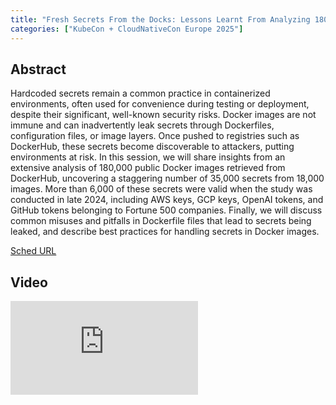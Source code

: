 ```yaml
---
title: "Fresh Secrets From the Docks: Lessons Learnt From Analyzing 180,000 Public DockerHub Images - Guillaume Valadon, GitGuardian"
categories: ["KubeCon + CloudNativeCon Europe 2025"]
---
```


## Abstract

Hardcoded secrets remain a common practice in containerized environments, often used for convenience during testing or deployment, despite their significant, well-known security risks.   Docker images are not immune and can inadvertently leak secrets through Dockerfiles, configuration files, or image layers. Once pushed to registries such as DockerHub, these secrets become discoverable to attackers, putting environments at risk.   In this session, we will share insights from an extensive analysis of 180,000 public Docker images retrieved from DockerHub, uncovering a staggering number of 35,000 secrets from 18,000 images. More than 6,000 of these secrets were valid when the study was conducted in late 2024, including AWS keys, GCP keys, OpenAI tokens, and GitHub tokens belonging to Fortune 500 companies.   Finally, we will discuss common misuses and pitfalls in Dockerfile files that lead to secrets being leaked, and describe best practices for handling secrets in Docker images.

[Sched URL](https://kccnceu2025.sched.com/event/c762760b6a40b1df87cd665de8a7b645)

## Video

<iframe src="https://www.youtube.com/embed/2r92tTuFYg8" frameborder="0" allow="accelerometer; autoplay; encrypted-media; gyroscope; picture-in-picture" allowfullscreen></iframe>
